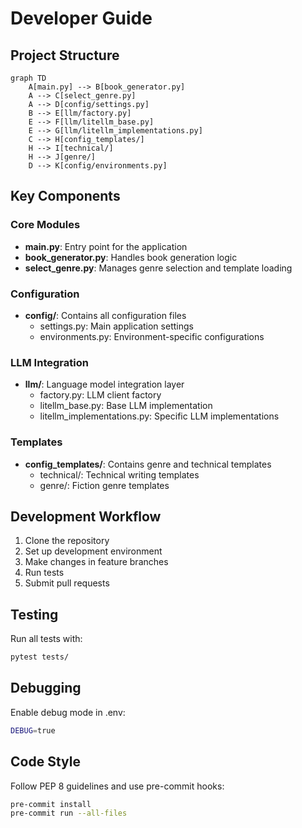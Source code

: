 # Developer Guide

## Project Structure

```mermaid
graph TD
    A[main.py] --> B[book_generator.py]
    A --> C[select_genre.py]
    A --> D[config/settings.py]
    B --> E[llm/factory.py]
    E --> F[llm/litellm_base.py]
    E --> G[llm/litellm_implementations.py]
    C --> H[config_templates/]
    H --> I[technical/]
    H --> J[genre/]
    D --> K[config/environments.py]
```

## Key Components

### Core Modules
- **main.py**: Entry point for the application
- **book_generator.py**: Handles book generation logic
- **select_genre.py**: Manages genre selection and template loading

### Configuration
- **config/**: Contains all configuration files
  - settings.py: Main application settings
  - environments.py: Environment-specific configurations

### LLM Integration
- **llm/**: Language model integration layer
  - factory.py: LLM client factory
  - litellm_base.py: Base LLM implementation
  - litellm_implementations.py: Specific LLM implementations

### Templates
- **config_templates/**: Contains genre and technical templates
  - technical/: Technical writing templates
  - genre/: Fiction genre templates

## Development Workflow

1. Clone the repository
2. Set up development environment
3. Make changes in feature branches
4. Run tests
5. Submit pull requests

## Testing

Run all tests with:
```bash
pytest tests/
```

## Debugging

Enable debug mode in .env:
```bash
DEBUG=true
```

## Code Style

Follow PEP 8 guidelines and use pre-commit hooks:
```bash
pre-commit install
pre-commit run --all-files
```
